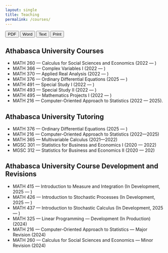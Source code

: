 ```yaml
---
layout: single
title: Teaching
permalink: /courses/
---
```

<!-- Export buttons (no 404; PDF opens print dialog, Word/TXT download locally) -->
<div class="download-bar">
  <button class="btn export" data-kind="pdf">PDF</button>
  <button class="btn export" data-kind="doc">Word</button>
  <button class="btn export" data-kind="txt">Text</button>
  <button class="btn" onclick="window.print()">Print</button>
</div>

## Athabasca University Courses
- MATH 260 — Calculus for Social Sciences and Economics (2022 — )
- MATH 366 — Complex Variables I (2022 — )
- MATH 370 — Applied Real Analysis (2022 — )
- MATH 376 — Ordinary Differential Equations (2025 — )
- MATH 491 — Special Study I (2022 — )
- MATH 493 — Special Study II (2022 — )
- MATH 495 — Mathematics Projects I (2022 — )
- MATH 216 — Computer-Oriented Approach to Statistics (2022 — 2025).

## Athabasca University Tutoring
- MATH 376 — Ordinary Differential Equations (2025 — )
- MATH 216 — Computer-Oriented Approach to Statistics (2022—2025)
- MATH 365 — Multivariable Calculus (2021—2022)
- MGSC 301 — Statistics for Business and Economics I (2020 — 2022)
- MGSC 312 — Statistics for Business and Economics II (2020 — 202)

## Athabasca University Course Development and Revisions
- MATH 415 — Introduction to Measure and Integration (In Development, 2025 — )
- MATH 426 — Introduction to Stochastic Processes (In Development, 2025 — )
- MATH 437 — Introduction to Stochastic Calculus (In Development, 2025 — )
- MATH 325 — Linear Programming — Development (In Production) (2024)
- MATH 216 — Computer-Oriented Approach to Statistics — Major Revision (2024)
- MATH 260 — Calculus for Social Sciences and Economics — Minor Revision (2024)

